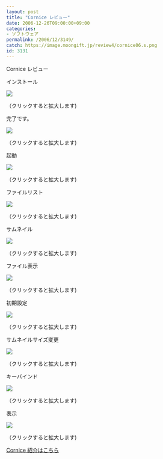 ```yaml
---
layout: post
title: "Cornice レビュー"
date: 2006-12-26T09:00:00+09:00
categories:
- ソフトウェア
permalink: /2006/12/3149/
catch: https://image.moongift.jp/review4/cornice06.s.png
id: 3131
---
```

Cornice レビュー  
<!--more-->

インストール

  

[![](https://image.moongift.jp/review4/cornice01.s.png)](https://image.moongift.jp/review4/cornice01.png)  
  
（クリックすると拡大します)

  

完了です。

  

[![](https://image.moongift.jp/review4/cornice02.s.png)](https://image.moongift.jp/review4/cornice02.png)  
  
（クリックすると拡大します)

  

起動

  

[![](https://image.moongift.jp/review4/cornice03.s.png)](https://image.moongift.jp/review4/cornice03.png)  
  
（クリックすると拡大します)

  

ファイルリスト

  

[![](https://image.moongift.jp/review4/cornice04.s.png)](https://image.moongift.jp/review4/cornice04.png)  
  
（クリックすると拡大します)

  

サムネイル

  

[![](https://image.moongift.jp/review4/cornice05.s.png)](https://image.moongift.jp/review4/cornice05.png)  
  
（クリックすると拡大します)

  

ファイル表示

  

[![](https://image.moongift.jp/review4/cornice06.s.png)](https://image.moongift.jp/review4/cornice06.png)  
  
（クリックすると拡大します)

  

初期設定

  

[![](https://image.moongift.jp/review4/cornice07.s.png)](https://image.moongift.jp/review4/cornice07.png)  
  
（クリックすると拡大します)

  

サムネイルサイズ変更

  

[![](https://image.moongift.jp/review4/cornice08.s.png)](https://image.moongift.jp/review4/cornice08.png)  
  
（クリックすると拡大します)

  

キーバインド

  

[![](https://image.moongift.jp/review4/cornice09.s.png)](https://image.moongift.jp/review4/cornice09.png)  
  
（クリックすると拡大します)

  

表示

  

[![](https://image.moongift.jp/review4/cornice10.s.png)](https://image.moongift.jp/review4/cornice10.png)  
  
（クリックすると拡大します)

  

[Cornice 紹介はこちら](http://oss.moongift.jp/intro/i-3145.html)

